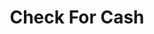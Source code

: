 ---
title: Check For Cash
slug: check-for-cash
updated-on: '2024-05-30T13:44:31.749Z'
created-on: '2024-05-30T13:41:46.671Z'
published-on: '2024-05-30T13:54:32.469Z'
f_city-state-2:
- cms/city/fayetteville-tn.md
- cms/city/tullahoma-tn.md
- cms/city/spirit-lake-ia.md
f_locations:
- cms/payday-loan/check-for-cash-11391.md
- cms/payday-loan/check-for-cash-11392.md
- cms/payday-loan/check-for-cash-11393.md
- cms/payday-loan/check-for-cash-11394.md
- cms/payday-loan/check-for-cash-11395.md
- cms/payday-loan/check-for-cash-11396.md
- cms/payday-loan/check-for-cash-11397.md
f_states:
- cms/state/tennessee.md
- cms/state/iowa.md
layout: '[company].html'
tags: company
---